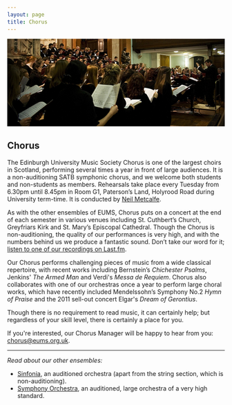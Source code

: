 ```yaml
---
layout: page
title: Chorus
---
```


<img alt="Chorus performing in St. Cuthbert's" src="/assets/img/concerts/chorus-st-cuthberts.jpg" class="bordered">

## Chorus

The Edinburgh University Music Society Chorus is one of the largest choirs in Scotland, performing several times a year in front of large audiences. It is a non-auditioning SATB symphonic chorus, and we welcome both students and non-students as members. Rehearsals take place every Tuesday from 6.30pm until 8.45pm in Room G1, Paterson’s Land, Holyrood Road during University term-time.  It is conducted by [Neil Metcalfe](/conductors/#neil-metcalfe).

As with the other ensembles of EUMS, Chorus puts on a concert at the end of each semester in various venues including St. Cuthbert’s Church, Greyfriars Kirk and St. Mary’s Episcopal Cathedral. Though the Chorus is non-auditioning, the quality of our performances is very high, and with the numbers behind us we produce a fantastic sound. Don’t take our word for it; [listen to one of our recordings on Last.fm](http://www.last.fm/music/Edinburgh+University+Music+Society).

Our Chorus performs challenging pieces of music from a wide classical repertoire, with recent works including Bernstein’s *Chichester Psalms*, Jenkins' *The Armed Man* and Verdi's *Messa de Requiem*. Chorus also collaborates with one of our orchestras once a year to perform large choral works, which have recently included Mendelssohn’s Symphony No.2 *Hymn of Praise* and the 2011 sell-out concert Elgar's *Dream of Gerontius*.

Though there is no requirement to read music, it can certainly help; but regardless of your skill level, there is certainly a place for you.

If you're interested, our Chorus Manager will be happy to hear from you: [chorus@eums.org.uk](mailto:chorus@eums.org.uk).

<hr>

*Read about our other ensembles:*

* [Sinfonia](/sinfonia/), an auditioned orchestra (apart from the string section, which is non-auditioning).
* [Symphony Orchestra](/symphony-orchestra/), an auditioned, large orchestra of a very high standard.
